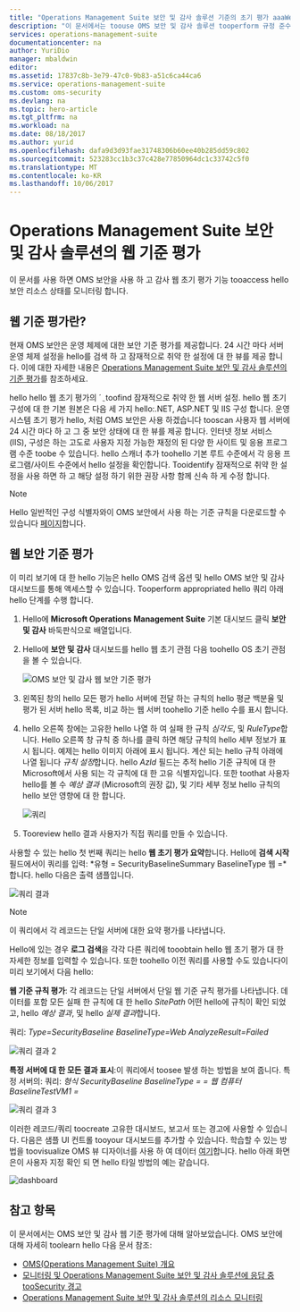 ```yaml
---
title: "Operations Management Suite 보안 및 감사 솔루션 기준의 초기 평가 aaaWeb | Microsoft Docs"
description: "이 문서에서는 toouse OMS 보안 및 감사 솔루션 tooperform 규정 준수 및 보안 용도 대 한 모든 모니터링 대상된 웹 서버에 대 한 초기 평가의 초기 평가 웹 하는 방법을 설명 합니다."
services: operations-management-suite
documentationcenter: na
author: YuriDio
manager: mbaldwin
editor: 
ms.assetid: 17837c8b-3e79-47c0-9b83-a51c6ca44ca6
ms.service: operations-management-suite
ms.custom: oms-security
ms.devlang: na
ms.topic: hero-article
ms.tgt_pltfrm: na
ms.workload: na
ms.date: 08/18/2017
ms.author: yurid
ms.openlocfilehash: dafa9d3d93fae31748306b60ee40b285dd59c802
ms.sourcegitcommit: 523283cc1b3c37c428e77850964dc1c33742c5f0
ms.translationtype: MT
ms.contentlocale: ko-KR
ms.lasthandoff: 10/06/2017
---
```

# <a name="web-baseline-assessment-in-operations-management-suite-security-and-audit-solution"></a>Operations Management Suite 보안 및 감사 솔루션의 웹 기준 평가
이 문서를 사용 하면 OMS 보안을 사용 하 고 감사 웹 초기 평가 기능 tooaccess hello 보안 리소스 상태를 모니터링 합니다.

## <a name="what-is-web-baseline-assessment"></a>웹 기준 평가란?
현재 OMS 보안은 운영 체제에 대한 보안 기준 평가를 제공합니다. 24 시간 마다 서버 운영 체제 설정을 hello를 검색 하 고 잠재적으로 취약 한 설정에 대 한 뷰를 제공 합니다. 이에 대한 자세한 내용은 [Operations Management Suite 보안 및 감사 솔루션의 기준 평가](https://docs.microsoft.com/azure/operations-management-suite/oms-security-baseline)를 참조하세요.

hello hello 웹 초기 평가의 ´ ֲ toofind 잠재적으로 취약 한 웹 서버 설정. hello 웹 초기 구성에 대 한 기본 원본은 다음 세 가지 hello:.NET, ASP.NET 및 IIS 구성 합니다.  운영 시스템 초기 평가 hello, 처럼 OMS 보안은 사용 하겠습니다 tooscan 사용자 웹 서버에 24 시간 마다 하 고 그 중 보안 상태에 대 한 뷰를 제공 합니다.  인터넷 정보 서비스 (IIS), 구성은 하는 고도로 사용자 지정 가능한 재정의 된 다양 한 사이트 및 응용 프로그램 수준 toobe 수 있습니다. hello 스캐너 추가 toohello 기본 루트 수준에서 각 응용 프로그램/사이트 수준에서 hello 설정을 확인합니다. Tooidentify 잠재적으로 취약 한 설정을 사용 하면 하 고 해당 설정 하기 위한 권장 사항 함께 신속 하 게 수정 합니다.

>[!NOTE] 
>Hello 일반적인 구성 식별자와이 OMS 보안에서 사용 하는 기준 규칙을 다운로드할 수 있습니다 [페이지](https://gallery.technet.microsoft.com/Azure-Security-Center-a789e335?redir=0)합니다.


## <a name="web-security-baseline-assessment"></a>웹 보안 기준 평가

이 미리 보기에 대 한 hello 기능은 hello OMS 검색 옵션 및 hello OMS 보안 및 감사 대시보드를 통해 액세스할 수 있습니다. Tooperform appropriated hello 쿼리 아래 hello 단계를 수행 합니다.

1. Hello에 **Microsoft Operations Management Suite** 기본 대시보드 클릭 **보안 및 감사** 바둑판식으로 배열입니다.
2. Hello에 **보안 및 감사** 대시보드를 hello 웹 초기 관점 다음 toohello OS 초기 관점을 볼 수 있습니다.
   
    ![OMS 보안 및 감사 웹 보안 기준 평가](./media/oms-security-web-baseline/oms-security-web-baseline-fig5.png)

3. 왼쪽된 창의 hello 모든 평가 hello 서버에 전달 하는 규칙의 hello 평균 백분율 및 평가 된 서버 hello 목록, 비교 하는 웹 서버 toohello 기준 hello 수를 표시 합니다.
4. hello 오른쪽 창에는 고유한 hello 나열 하 여 실패 한 규칙 *심각도*, 및 *RuleType*합니다. Hello 오른쪽 창 규칙 중 하나를 클릭 하면 해당 규칙의 hello 세부 정보가 표시 됩니다. 예제는 hello 이미지 아래에 표시 됩니다. 계산 되는 hello 규칙 아래에 나열 됩니다 *규칙 설정*합니다. hello *AzId* 필드는 추적 hello 기준 규칙에 대 한 Microsoft에서 사용 되는 각 규칙에 대 한 고유 식별자입니다. 또한 toothat 사용자 hello를 볼 수 *예상 결과* (Microsoft의 권장 값), 및 기타 세부 정보 hello 규칙의 hello 보안 영향에 대 한 합니다.
    
    ![쿼리](./media/oms-security-web-baseline/oms-security-web-baseline-fig6.png)

5. Tooreview hello 결과 사용자가 직접 쿼리를 만들 수 있습니다. 

사용할 수 있는 hello 첫 번째 쿼리는 hello **웹 초기 평가 요약**합니다. Hello에 **검색 시작** 필드에서이 쿼리를 입력: *유형 = SecurityBaselineSummary BaselineType 웹 =*합니다. hello 다음은 출력 샘플입니다.

![쿼리 결과](./media/oms-security-web-baseline/oms-security-web-baseline-fig7.png)

>[!NOTE] 
>이 쿼리에서 각 레코드는 단일 서버에 대한 요약 평가를 나타냅니다.

Hello에 있는 경우 **로그 검색**을 각각 다른 쿼리에 tooobtain hello 웹 초기 평가 대 한 자세한 정보를 입력할 수 있습니다. 또한 toohello 이전 쿼리를 사용할 수도 있습니다이 미리 보기에서 다음 hello:

**웹 기준 규칙 평가**: 각 레코드는 단일 서버에서 단일 웹 기준 규칙 평가를 나타냅니다. 데이터를 포함 모든 실패 한 규칙에 대 한 hello *SitePath* 어떤 hello에 규칙이 확인 되었고, hello *예상 결과*, 및 hello *실제 결과*합니다.

쿼리: *Type=SecurityBaseline BaselineType=Web AnalyzeResult=Failed*

![쿼리 결과 2](./media/oms-security-web-baseline/oms-security-web-baseline-fig8.png)

**특정 서버에 대 한 모든 결과 표시**:이 쿼리에서 toosee 발생 하는 방법을 보여 줍니다. 특정 서버의: 쿼리: *형식 SecurityBaseline BaselineType = = 웹 컴퓨터 BaselineTestVM1 =*

![쿼리 결과 3](./media/oms-security-web-baseline/oms-security-web-baseline-fig3.png)

이러한 레코드/쿼리 toocreate 고유한 대시보드, 보고서 또는 경고에 사용할 수 있습니다. 다음은 샘플 UI 컨트롤 tooyour 대시보드를 추가할 수 있습니다. 학습할 수 있는 방법을 toovisualize OMS 뷰 디자이너를 사용 하 여 데이터 [여기](https://blogs.technet.microsoft.com/msoms/2016/06/30/oms-view-designer-visualize-your-data-your-way/)합니다. hello 아래 화면은이 사용자 지정 확인 되 면 hello 타일 방법의 예는 같습니다.

![dashboard](./media/oms-security-web-baseline/oms-security-web-baseline-fig4.png)

## <a name="see-also"></a>참고 항목
이 문서에서는 OMS 보안 및 감사 웹 기준 평가에 대해 알아보았습니다. OMS 보안에 대해 자세히 toolearn hello 다음 문서 참조:

* [OMS(Operations Management Suite) 개요](operations-management-suite-overview.md)
* [모니터링 및 Operations Management Suite 보안 및 감사 솔루션에 응답 중 tooSecurity 경고](oms-security-responding-alerts.md)
* [Operations Management Suite 보안 및 감사 솔루션의 리소스 모니터링](oms-security-monitoring-resources.md)

